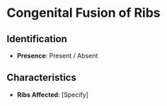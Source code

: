 # Congenital Fusion of Ribs

## Identification

- **Presence**: Present / Absent

## Characteristics

- **Ribs Affected**: [Specify]

